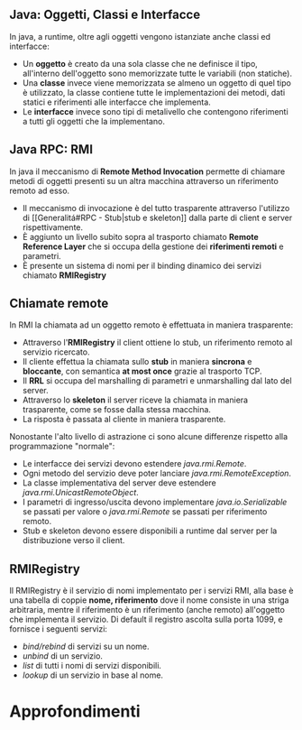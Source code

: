 ## Java: Oggetti, Classi e Interfacce
In java, a runtime, oltre agli oggetti vengono istanziate anche classi ed interfacce:
* Un **oggetto** è creato da una sola classe che ne definisce il tipo, all'interno dell'oggetto sono memorizzate tutte le variabili (non statiche).
* Una **classe** invece viene memorizzata se almeno un oggetto di quel tipo è utilizzato, la classe contiene tutte le implementazioni dei metodi, dati statici e riferimenti alle interfacce che implementa.
* Le **interfacce** invece sono tipi di metalivello che contengono riferimenti a tutti gli oggetti che la implementano.
## Java RPC: RMI
In java il meccanismo di **Remote Method Invocation** permette di chiamare metodi di oggetti presenti su un altra macchina attraverso un riferimento remoto ad esso.
* Il meccanismo di invocazione è del tutto trasparente attraverso l'utilizzo di [[Generalitá#RPC - Stub|stub e skeleton]] dalla parte di client e server rispettivamente.
* È aggiunto un livello subito sopra al trasporto chiamato **Remote Reference Layer** che si occupa della gestione dei **riferimenti remoti** e parametri.
*  È presente un sistema di nomi per il binding dinamico dei servizi chiamato **RMIRegistry**
## Chiamate remote
In RMI la chiamata ad un oggetto remoto è effettuata in maniera trasparente:
* Attraverso l'**RMIRegistry** il client ottiene lo stub, un riferimento remoto al servizio ricercato.
* Il cliente effettua la chiamata sullo **stub** in maniera **sincrona** e **bloccante**, con semantica **at most once** grazie al trasporto TCP.
* Il **RRL** si occupa del marshalling di parametri e unmarshalling dal lato del server.
* Attraverso lo **skeleton** il server riceve la chiamata in maniera trasparente, come se fosse dalla stessa macchina.
* La risposta è passata al cliente in maniera trasparente.

Nonostante l'alto livello di astrazione ci sono alcune differenze rispetto alla programmazione "normale":
* Le interfacce dei servizi devono estendere *java.rmi.Remote*.
* Ogni metodo del servizio deve poter lanciare *java.rmi.RemoteException*.
* La classe implementativa del server deve estendere *java.rmi.UnicastRemoteObject*.
* I parametri di ingresso/uscita devono implementare *java.io.Serializable* se passati per valore o *java.rmi.Remote* se passati per riferimento remoto.
* Stub e skeleton devono essere disponibili a runtime dal server per la distribuzione verso il client.
## RMIRegistry
Il RMIRegistry è il servizio di nomi implementato per i servizi RMI, alla base è una tabella di coppie **nome, riferimento** dove il nome consiste in una striga arbitraria, mentre il riferimento è un riferimento (anche remoto) all'oggetto che implementa il servizio. Di default il registro ascolta sulla porta 1099, e fornisce i seguenti servizi:
* *bind/rebind* di servizi su un nome.
* *unbind* di un servizio.
* *list* di tutti i nomi di servizi disponibili.
* *lookup* di un servizio in base al nome.
# Approfondimenti